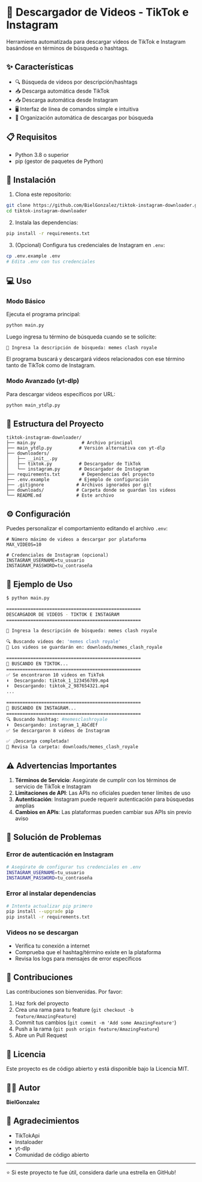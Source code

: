 # 🎥 Descargador de Videos - TikTok e Instagram

Herramienta automatizada para descargar videos de TikTok e Instagram basándose en términos de búsqueda o hashtags.

## ✨ Características

- 🔍 Búsqueda de videos por descripción/hashtags
- 📥 Descarga automática desde TikTok
- 📥 Descarga automática desde Instagram
- 🖥️ Interfaz de línea de comandos simple e intuitiva
- 📁 Organización automática de descargas por búsqueda

## 📋 Requisitos

- Python 3.8 o superior
- pip (gestor de paquetes de Python)

## 🚀 Instalación

1. Clona este repositorio:
```bash
git clone https://github.com/BielGonzalez/tiktok-instagram-downloader.git
cd tiktok-instagram-downloader
```

2. Instala las dependencias:
```bash
pip install -r requirements.txt
```

3. (Opcional) Configura tus credenciales de Instagram en `.env`:
```bash
cp .env.example .env
# Edita .env con tus credenciales
```

## 💻 Uso

### Modo Básico

Ejecuta el programa principal:
```bash
python main.py
```

Luego ingresa tu término de búsqueda cuando se te solicite:
```
📝 Ingresa la descripción de búsqueda: memes clash royale
```

El programa buscará y descargará videos relacionados con ese término tanto de TikTok como de Instagram.

### Modo Avanzado (yt-dlp)

Para descargar videos específicos por URL:
```bash
python main_ytdlp.py
```

## 📂 Estructura del Proyecto

```
tiktok-instagram-downloader/
├── main.py                 # Archivo principal
├── main_ytdlp.py          # Versión alternativa con yt-dlp
├── downloaders/
│   ├── __init__.py
│   ├── tiktok.py          # Descargador de TikTok
│   └── instagram.py       # Descargador de Instagram
├── requirements.txt        # Dependencias del proyecto
├── .env.example           # Ejemplo de configuración
├── .gitignore            # Archivos ignorados por git
├── downloads/            # Carpeta donde se guardan los videos
└── README.md             # Este archivo
```

## ⚙️ Configuración

Puedes personalizar el comportamiento editando el archivo `.env`:

```env
# Número máximo de videos a descargar por plataforma
MAX_VIDEOS=10

# Credenciales de Instagram (opcional)
INSTAGRAM_USERNAME=tu_usuario
INSTAGRAM_PASSWORD=tu_contraseña
```

## 📝 Ejemplo de Uso

```bash
$ python main.py

==================================================
DESCARGADOR DE VIDEOS - TIKTOK E INSTAGRAM
==================================================

📝 Ingresa la descripción de búsqueda: memes clash royale

🔍 Buscando videos de: 'memes clash royale'
📁 Los videos se guardarán en: downloads/memes_clash_royale

==================================================
🎵 BUSCANDO EN TIKTOK...
==================================================
✅ Se encontraron 10 videos en TikTok
⬇️  Descargando: tiktok_1_123456789.mp4
⬇️  Descargando: tiktok_2_987654321.mp4
...

==================================================
📸 BUSCANDO EN INSTAGRAM...
==================================================
🔍 Buscando hashtag: #memesclashroyale
⬇️  Descargando: instagram_1_AbCdEf
✅ Se descargaron 8 videos de Instagram

✅ ¡Descarga completada!
📂 Revisa la carpeta: downloads/memes_clash_royale
```

## ⚠️ Advertencias Importantes

1. **Términos de Servicio**: Asegúrate de cumplir con los términos de servicio de TikTok e Instagram
2. **Limitaciones de API**: Las APIs no oficiales pueden tener límites de uso
3. **Autenticación**: Instagram puede requerir autenticación para búsquedas amplias
4. **Cambios en APIs**: Las plataformas pueden cambiar sus APIs sin previo aviso

## 🐛 Solución de Problemas

### Error de autenticación en Instagram
```bash
# Asegúrate de configurar tus credenciales en .env
INSTAGRAM_USERNAME=tu_usuario
INSTAGRAM_PASSWORD=tu_contraseña
```

### Error al instalar dependencias
```bash
# Intenta actualizar pip primero
pip install --upgrade pip
pip install -r requirements.txt
```

### Videos no se descargan
- Verifica tu conexión a internet
- Comprueba que el hashtag/término existe en la plataforma
- Revisa los logs para mensajes de error específicos

## 🤝 Contribuciones

Las contribuciones son bienvenidas. Por favor:

1. Haz fork del proyecto
2. Crea una rama para tu feature (`git checkout -b feature/AmazingFeature`)
3. Commit tus cambios (`git commit -m 'Add some AmazingFeature'`)
4. Push a la rama (`git push origin feature/AmazingFeature`)
5. Abre un Pull Request

## 📄 Licencia

Este proyecto es de código abierto y está disponible bajo la Licencia MIT.

## 👨‍💻 Autor

**BielGonzalez**

## 🙏 Agradecimientos

- TikTokApi
- Instaloader
- yt-dlp
- Comunidad de código abierto

---

⭐ Si este proyecto te fue útil, considera darle una estrella en GitHub!